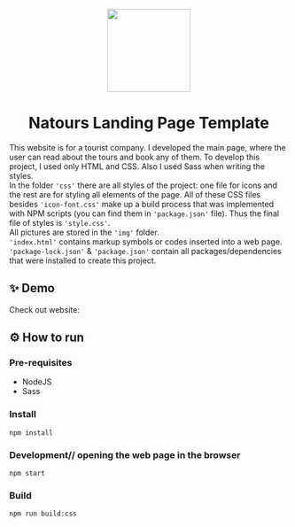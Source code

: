 <p align="center">
  <img src="/docs/animation/animation.gif" width="150">
</p>
<h1 align="center">Natours Landing Page Template</h1>


This website is for a tourist company. I developed the main page, where the user can read about the tours and book any of them. 
To develop this project, I used only HTML and CSS. Also I used Sass when writing the styles. 
<br> In the folder ```'css'``` there are all styles of the project: one file for icons and the rest are for styling all elements of the page.
All of these CSS files besides ```'icon-font.css'``` make up a build process that was implemented with NPM scripts (you can find them in ```'package.json'``` file). Thus the final file of styles is ```'style.css'```. 
<br>All pictures are stored in the ```'img'``` folder.
<br>```'index.html'``` contains markup symbols or codes inserted into a web page.
<br>```'package-lock.json'``` & ```'package.json'``` contain all packages/dependencies that were installed to create this project. 


## ✨ Demo
Check out website:


## ⚙️ How to run

### Pre-requisites
- NodeJS
- Sass

### Install
```
npm install
```

### Development// opening the web page in the browser
```
npm start
```

### Build
```
npm run build:css
```
